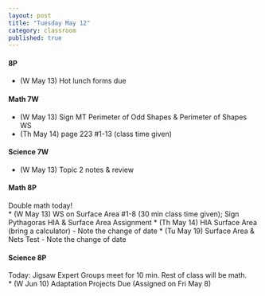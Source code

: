 ```yaml
---
layout: post
title: "Tuesday May 12"
category: classroom
published: true
---
```

#### 8P
* (W May 13) Hot lunch forms due

#### Math 7W
* (W May 13) Sign MT Perimeter of Odd Shapes & Perimeter of Shapes WS
* (Th May 14) page 223 #1-13 (class time given)

#### Science 7W
* (W May 13) Topic 2 notes & review

#### Math 8P
<div class="alert alert-success" role="alert">Double math today!</div>
* (W May 13) WS on Surface Area #1-8 (30 min class time given); Sign Pythagoras HIA & Surface Area Assignment
* (Th May 14) HIA Surface Area (bring a calculator) - Note the change of date
* (Tu May 19) Surface Area & Nets Test - Note the change of date

#### Science 8P
<div class="alert alert-success" role="alert">Today: Jigsaw Expert Groups meet for 10 min. Rest of class will be math.</div>
* (W Jun 10) Adaptation Projects Due (Assigned on Fri May 8)
